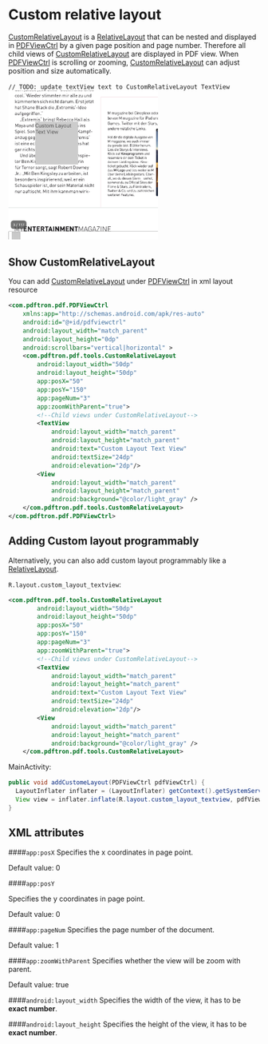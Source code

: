 # Custom relative layout

[CustomRelativeLayout](http://neon.pdftron.local:8000/www/qliu/android/api/reference/com/pdftron/pdf/tools/CustomRelativeLayout.html) is a [RelativeLayout](https://developer.android.com/reference/android/widget/RelativeLayout.html) that can be nested and displayed in [PDFViewCtrl](https://www.pdftron.com/pdfnet/mobile/docs/Android/pdfnet/javadoc/reference/com/pdftron/pdf/PDFViewCtrl.html) by a given page position and page number. Therefore all child views of [CustomRelativeLayout](http://neon.pdftron.local:8000/www/qliu/android/api/reference/com/pdftron/pdf/tools/CustomRelativeLayout.html) are displayed in PDF view. When [PDFViewCtrl](https://www.pdftron.com/pdfnet/mobile/docs/Android/pdfnet/javadoc/reference/com/pdftron/pdf/PDFViewCtrl.html) is scrolling or zooming, [CustomRelativeLayout](http://neon.pdftron.local:8000/www/qliu/android/api/reference/com/pdftron/pdf/tools/CustomRelativeLayout.html) can adjust position and size automatically. 

`// TODO: update textView text to CustomRelativeLayout TextView`
<img alt='custom layout' src='./img/custom-layout.png' width='300' />

## Show CustomRelativeLayout

You can add [CustomRelativeLayout](http://neon.pdftron.local:8000/www/qliu/android/api/reference/com/pdftron/pdf/tools/CustomRelativeLayout.html) under [PDFViewCtrl](https://www.pdftron.com/pdfnet/mobile/docs/Android/pdfnet/javadoc/reference/com/pdftron/pdf/PDFViewCtrl.html) in xml layout resource

```xml
<com.pdftron.pdf.PDFViewCtrl
    xmlns:app="http://schemas.android.com/apk/res-auto"
    android:id="@+id/pdfviewctrl"
    android:layout_width="match_parent"
    android:layout_height="0dp"
    android:scrollbars="vertical|horizontal" >
    <com.pdftron.pdf.tools.CustomRelativeLayout
        android:layout_width="50dp"
        android:layout_height="50dp"
        app:posX="50"
        app:posY="150"
        app:pageNum="3"
        app:zoomWithParent="true">
        <!--Child views under CustomRelativeLayout-->
        <TextView
            android:layout_width="match_parent"
            android:layout_height="match_parent"
            android:text="Custom Layout Text View"
            android:textSize="24dp"
            android:elevation="2dp"/>
        <View
            android:layout_width="match_parent"
            android:layout_height="match_parent"
            android:background="@color/light_gray" />
    </com.pdftron.pdf.tools.CustomRelativeLayout>
</com.pdftron.pdf.PDFViewCtrl>
```

## Adding Custom layout programmably

Alternatively, you can also add custom layout programmably like a [RelativeLayout](https://developer.android.com/reference/android/widget/RelativeLayout.html).

`R.layout.custom_layout_textview`:
```xml
<com.pdftron.pdf.tools.CustomRelativeLayout
        android:layout_width="50dp"
        android:layout_height="50dp"
        app:posX="50"
        app:posY="150"
        app:pageNum="3"
        app:zoomWithParent="true">
        <!--Child views under CustomRelativeLayout-->
        <TextView
            android:layout_width="match_parent"
            android:layout_height="match_parent"
            android:text="Custom Layout Text View"
            android:textSize="24dp"
            android:elevation="2dp"/>
        <View
            android:layout_width="match_parent"
            android:layout_height="match_parent"
            android:background="@color/light_gray" />
    </com.pdftron.pdf.tools.CustomRelativeLayout>
```
MainActivity:
```java
public void addCustomeLayout(PDFViewCtrl pdfViewCtrl) {
  LayoutInflater inflater = (LayoutInflater) getContext().getSystemService(Context.LAYOUT_INFLATER_SERVICE);
  View view = inflater.inflate(R.layout.custom_layout_textview, pdfViewCtrl);
}
```

## XML attributes

####`app:posX`
Specifies the x coordinates in page point.

Default value: 0

####`app:posY`

Specifies the y coordinates in page point.

Default value: 0

####`app:pageNum`
Specifies the page number of the document.

Default value: 1

####`app:zoomWithParent`
Specifies whether the view will be zoom with parent. 

Default value: true

####`android:layout_width`
Specifies the width of the view, it has to be **exact number**.

####`android:layout_height`
Specifies the height of the view, it has to be **exact number**.
